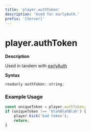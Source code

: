 ```yaml
---
title: 'player.authToken'
description: 'Used for earlyAuth.'
prefix: '[Server]'
---
```


# player.authToken

**Description**

Used in tandem with [earlyAuth](https://wiki.altv.mp/wiki/Tutorial:Setup_EarlyAuth)

**Syntax**

```js
readonly authToken: string;
```

### Example Usage

```js
const uniqueToken = player.authToken;
if (uniqueToken !== 'blahBlahBlah') {
    player.kick('bad token');
    return;
}
```
